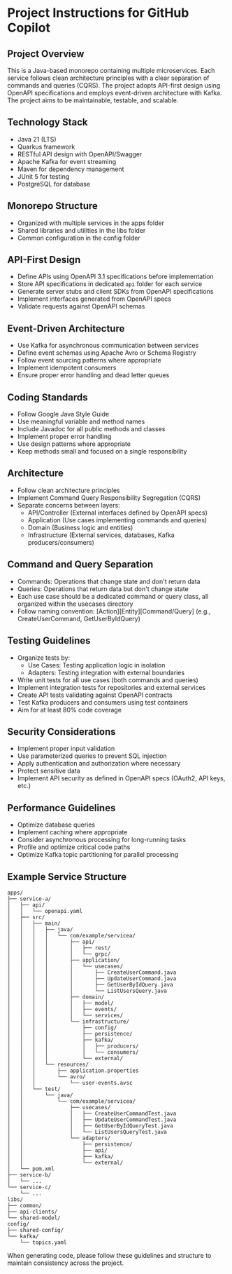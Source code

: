 # Project Instructions for GitHub Copilot

## Project Overview
This is a Java-based monorepo containing multiple microservices. Each service follows clean architecture principles with a clear separation of commands and queries (CQRS). The project adopts API-first design using OpenAPI specifications and employs event-driven architecture with Kafka. The project aims to be maintainable, testable, and scalable.

## Technology Stack
- Java 21 (LTS)
- Quarkus framework
- RESTful API design with OpenAPI/Swagger
- Apache Kafka for event streaming
- Maven for dependency management
- JUnit 5 for testing
- PostgreSQL for database

## Monorepo Structure
- Organized with multiple services in the apps folder
- Shared libraries and utilities in the libs folder
- Common configuration in the config folder

## API-First Design
- Define APIs using OpenAPI 3.1 specifications before implementation
- Store API specifications in dedicated `api` folder for each service
- Generate server stubs and client SDKs from OpenAPI specifications
- Implement interfaces generated from OpenAPI specs
- Validate requests against OpenAPI schemas

## Event-Driven Architecture
- Use Kafka for asynchronous communication between services
- Define event schemas using Apache Avro or Schema Registry
- Follow event sourcing patterns where appropriate
- Implement idempotent consumers
- Ensure proper error handling and dead letter queues

## Coding Standards
- Follow Google Java Style Guide
- Use meaningful variable and method names
- Include Javadoc for all public methods and classes
- Implement proper error handling
- Use design patterns where appropriate
- Keep methods small and focused on a single responsibility

## Architecture
- Follow clean architecture principles
- Implement Command Query Responsibility Segregation (CQRS)
- Separate concerns between layers:
  - API/Controller (External interfaces defined by OpenAPI specs)
  - Application (Use cases implementing commands and queries)
  - Domain (Business logic and entities)
  - Infrastructure (External services, databases, Kafka producers/consumers)

## Command and Query Separation
- Commands: Operations that change state and don't return data
- Queries: Operations that return data but don't change state
- Each use case should be a dedicated command or query class, all organized within the usecases directory
- Follow naming convention: [Action][Entity][Command/Query] (e.g., CreateUserCommand, GetUserByIdQuery)

## Testing Guidelines
- Organize tests by:
  - Use Cases: Testing application logic in isolation
  - Adapters: Testing integration with external boundaries
- Write unit tests for all use cases (both commands and queries)
- Implement integration tests for repositories and external services
- Create API tests validating against OpenAPI contracts
- Test Kafka producers and consumers using test containers
- Aim for at least 80% code coverage

## Security Considerations
- Implement proper input validation
- Use parameterized queries to prevent SQL injection
- Apply authentication and authorization where necessary
- Protect sensitive data
- Implement API security as defined in OpenAPI specs (OAuth2, API keys, etc.)

## Performance Guidelines
- Optimize database queries
- Implement caching where appropriate
- Consider asynchronous processing for long-running tasks
- Profile and optimize critical code paths
- Optimize Kafka topic partitioning for parallel processing

## Example Service Structure
```
apps/
├── service-a/
│   ├── api/
│   │   └── openapi.yaml
│   ├── src/
│   │   ├── main/
│   │   │   ├── java/
│   │   │   │   └── com/example/servicea/
│   │   │   │       ├── api/
│   │   │   │       │   ├── rest/
│   │   │   │       │   └── grpc/
│   │   │   │       ├── application/
│   │   │   │       │   └── usecases/
│   │   │   │       │       ├── CreateUserCommand.java
│   │   │   │       │       ├── UpdateUserCommand.java
│   │   │   │       │       ├── GetUserByIdQuery.java
│   │   │   │       │       └── ListUsersQuery.java
│   │   │   │       ├── domain/
│   │   │   │       │   ├── model/
│   │   │   │       │   ├── events/
│   │   │   │       │   └── services/
│   │   │   │       └── infrastructure/
│   │   │   │           ├── config/
│   │   │   │           ├── persistence/
│   │   │   │           ├── kafka/
│   │   │   │           │   ├── producers/
│   │   │   │           │   └── consumers/
│   │   │   │           └── external/
│   │   │   └── resources/
│   │   │       ├── application.properties
│   │   │       └── avro/
│   │   │           └── user-events.avsc
│   │   └── test/
│   │       └── java/
│   │           └── com/example/servicea/
│   │               ├── usecases/
│   │               │   ├── CreateUserCommandTest.java
│   │               │   ├── UpdateUserCommandTest.java
│   │               │   ├── GetUserByIdQueryTest.java
│   │               │   └── ListUsersQueryTest.java
│   │               └── adapters/
│   │                   ├── persistence/
│   │                   ├── api/
│   │                   ├── kafka/
│   │                   └── external/
│   └── pom.xml
├── service-b/
│   └── ...
└── service-c/
    └── ...
libs/
├── common/
├── api-clients/
└── shared-model/
config/
├── shared-config/
└── kafka/
    └── topics.yaml
```

When generating code, please follow these guidelines and structure to maintain consistency across the project.

